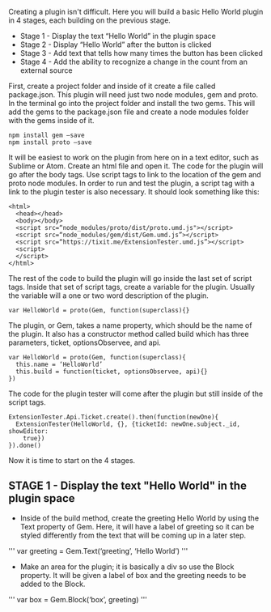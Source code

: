 Creating a plugin isn't difficult. Here you will build a basic Hello World plugin in 4 stages, each building on the previous stage.

* Stage 1 - Display the text “Hello World” in the plugin space
* Stage 2 - Display “Hello World” after the button is clicked
* Stage 3 - Add text that tells how many times the button has been clicked
* Stage 4 - Add the ability to recognize a change in the count from an external source 

First, create a project folder and inside of it create a file called package.json. This plugin will need just two node modules, gem and proto. In the terminal go into the project folder and install the two gems. This will add the gems to the package.json file and create a node modules folder with the gems inside of it.

	npm install gem —save
	npm install proto —save

It will be easiest to work on the plugin from here on in a text editor, such as Sublime or Atom. Create an html file and open it. The code for the plugin will go after the body tags. Use script tags to link to the location of the gem and proto node modules. In order to run and test the plugin, a script tag with a link to the plugin tester is also necessary. It should look something like this:

	<html>
	  <head></head>
	  <body></body>
	  <script src=“node_modules/proto/dist/proto.umd.js"></script>
	  <script src=“node_modules/gem/dist/Gem.umd.js”></script>
	  <script src=“https://tixit.me/ExtensionTester.umd.js”></script>
	  <script>
	  </script>
	</html>

The rest of the code to build the plugin will go inside the last set of script tags. Inside that set of script tags, create a variable for the plugin. Usually the variable will a one or two word description of the plugin.

	var HelloWorld = proto(Gem, function(superclass){}

The plugin, or Gem, takes a name property, which should be the name of the plugin. It also has a constructor method called build which has three parameters, ticket, optionsObservee, and api.

	var HelloWorld = proto(Gem, function(superclass){
	  this.name = ‘HelloWorld’
	  this.build = function(ticket, optionsObservee, api){}
	})

The code for the plugin tester will come after the plugin but still inside of the script tags.

	ExtensionTester.Api.Ticket.create().then(function(newOne){
	  ExtensionTester(HelloWorld, {}, {ticketId: newOne.subject._id, showEditor:
	    true})
	}).done()

Now it is time to start on the 4 stages.


## **STAGE 1** - Display the text "Hello World" in the plugin space

* Inside of the build method, create the greeting Hello World by using the Text property of Gem. Here, it will have a label of greeting so it can be styled differently from the text that will be coming up in a later step.

'''
var greeting = Gem.Text(‘greeting’, ‘Hello World’)
'''
* Make an area for the plugin; it is basically a div so use the Block property. It will be given a label of box and the greeting needs to be added to the Block.

'''
var box = Gem.Block(‘box’, greeting)
'''